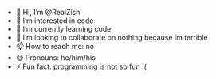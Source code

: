 - 👋 Hi, I’m @RealZish
- 👀 I’m interested in code
- 🌱 I’m currently learning code
- 💞️ I’m looking to collaborate on nothing because im terrible
- 📫 How to reach me: no
- 😄 Pronouns: he/him/his
- ⚡ Fun fact: programming is not so fun :(

<!---
RealZish/RealZish is a ✨ special ✨ repository because its `README.md` (this file) appears on your GitHub profile.
You can click the Preview link to take a look at your changes.
--->
